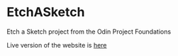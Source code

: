 # EtchASketch
Etch a Sketch project from the Odin Project Foundations

Live version of the website is [here](https://mjc-code.github.io/EtchASketch/)


